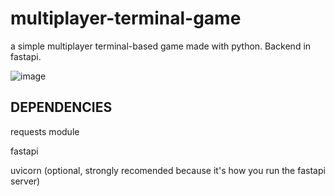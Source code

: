 # multiplayer-terminal-game
a simple multiplayer terminal-based game made with python. Backend in fastapi.

![image](https://user-images.githubusercontent.com/77999105/131205194-a5b54dc8-c54b-4971-82bc-2502f5b54242.png)

## DEPENDENCIES
requests module

fastapi

uvicorn (optional, strongly recomended because it's how you run the fastapi server)
